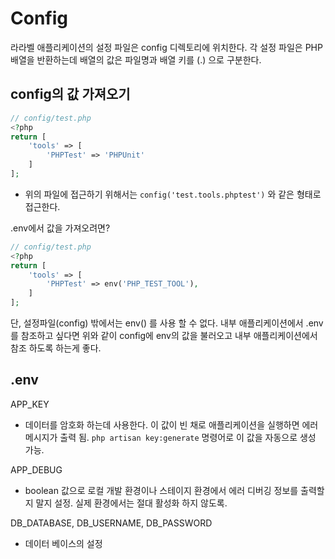 # Config

라라벨 애플리케이션의 설정 파일은 config 디렉토리에 위치한다.
각 설정 파일은 PHP 배열을 반환하는데 배열의 값은 파일명과 배열 키를 (.) 으로 구분한다.

## config의 값 가져오기

```php
// config/test.php
<?php
return [
    'tools' => [
        'PHPTest' => 'PHPUnit'
    ]
];
```

- 위의 파일에 접근하기 위해서는 `config('test.tools.phptest')` 와 같은 형태로 접근한다.

.env에서 값을 가져오려면?

```php
// config/test.php
<?php
return [
    'tools' => [
        'PHPTest' => env('PHP_TEST_TOOL'),
    ]
];
```

단, 설정파일(config) 밖에서는 env() 를 사용 할 수 없다. 내부 애플리케이션에서 .env를 참조하고 싶다면 위와 같이 config에 env의 값을 불러오고 내부 애플리케이션에서 참조 하도록 하는게 좋다.

## .env

APP_KEY

- 데이터를 암호화 하는데 사용한다. 이 값이 빈 채로 애플리케이션을 실행하면 에러 메시지가 출력 됨. `php artisan key:generate` 명령어로 이 값을 자동으로 생성 가능.

APP_DEBUG

- boolean 값으로 로컬 개발 환경이나 스테이지 환경에서 에러 디버깅 정보를 출력할지 말지 설정. 실제 환경에서는 절대 활성화 하지 않도록.

DB_DATABASE, DB_USERNAME, DB_PASSWORD

- 데이터 베이스의 설정
